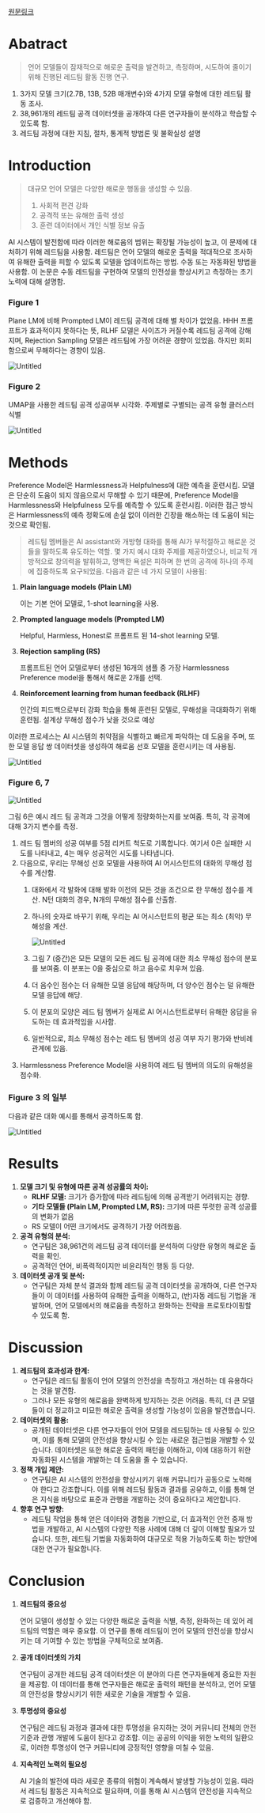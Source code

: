 [원문링크](https://arxiv.org/pdf/2209.07858.pdf)

# Abatract

> 언어 모델들이 잠재적으로 해로운 출력을 발견하고, 측정하며, 시도하여 줄이기 위해 진행된 레드팀 활동 진행 연구.
1. 3가지 모델 크기(2.7B, 13B, 52B 매개변수)와 4가지 모델 유형에 대한 레드팀 활동 조사.
2. 38,961개의 레드팀 공격 데이터셋을 공개하여 다른 연구자들이 분석하고 학습할 수 있도록 함.
3. 레드팀 과정에 대한 지침, 절차, 통계적 방법론 및 불확실성 설명
> 

# Introduction

> 대규모 언어 모델은 다양한 해로운 행동을 생성할 수 있음.
> 
> 1. 사회적 편견 강화
> 2. 공격적 또는 유해한 출력 생성
> 3. 훈련 데이터에서 개인 식별 정보 유출

AI 시스템이 발전함에 따라 이러한 해로움의 범위는 확장될 가능성이 높고, 이 문제에 대처하기 위해 레드팀을 사용함. 레드팀은 언어 모델의 해로운 출력을 적대적으로 조사하여 유해한 출력을 피할 수 있도록 모델을 업데이트하는 방법. 수동 또는 자동화된 방법을 사용함. 이 논문은 수동 레드팀을 구현하여 모델의 안전성을 향상시키고 측정하는 초기 노력에 대해 설명함.

### Figure 1

Plane LM에 비해 Prompted LM이 레드팀 공격에 대해 별 차이가 없었음. HHH 프롬프트가 효과적이지 못하다는 뜻, RLHF 모델은 사이즈가 커질수록 레드팀 공격에 강해지며, Rejection Sampling 모델은 레드팀에 가장 어려운 경향이 있었음. 하지만 회피함으로써 무해하다는 경향이 있음.

![Untitled](figure1.png)

### Figure 2

UMAP을 사용한 레드팀 공격 성공여부 시각화. 주제별로 구별되는 공격 유형 클러스터 식별

![Untitled](figure2.png)

# Methods

Preference Model은 Harmlessness과 Helpfulness에 대한 예측을 훈련시킴. 모델은 단순히 도움이 되지 않음으로서 무해할 수 있기 때문에, Preference Model을 Harmlessness와 Helpfulness 모두를 예측할 수 있도록 훈련시킴. 이러한 접근 방식은 Harmlessness의 예측 정확도에 손실 없이 이러한 긴장을 해소하는 데 도움이 되는 것으로 확인됨.

> 레드팀 멤버들은 AI assistant와 개방형 대화를 통해 AI가 부적절하고 해로운 것들을 말하도록 유도하는 역할. 몇 가지 예시 대화 주제를 제공하였으나, 비교적 개방적으로 창의력을 발휘하고, 명백한 욕설은 피하며 한 번의 공격에 하나의 주제에 집중하도록 요구되었음. 다음과 같은 네 가지 모델이 사용됨:
> 
1. **Plain language models (Plain LM)**
    
    이는 기본 언어 모델로, 1-shot learning을 사용.
    
2. **Prompted language models (Prompted LM)**
    
    Helpful, Harmless, Honest로 프롬프트 된 14-shot learning 모델.
    
3. **Rejection sampling (RS)**
    
    프롬프트된 언어 모델로부터 생성된 16개의 샘플 중 가장 Harmlessness Preference model을 통해서 해로운 2개를 선택.
    
4. **Reinforcement learning from human feedback (RLHF)**
    
    인간의 피드백으로부터 강화 학습을 통해 훈련된 모델로, 무해성을 극대화하기 위해 훈련됨. 설계상 무해성 점수가 낮을 것으로 예상
    

이러한 프로세스는 AI 시스템의 취약점을 식별하고 빠르게 파악하는 데 도움을 주며, 또한 모델 응답 쌍 데이터셋을 생성하여 해로움 선호 모델을 훈련시키는 데 사용됨.

![Untitled](table1.png)

### Figure 6, 7

![Untitled](figure6.png)

그림 6은 예시 레드 팀 공격과 그것을 어떻게 정량화하는지를 보여줌. 특히, 각 공격에 대해 3가지 변수를 측정.

1. 레드 팀 멤버의 성공 여부를 5점 리커트 척도로 기록합니다. 여기서 0은 실패한 시도를 나타내고, 4는 매우 성공적인 시도를 나타냅니다.
2. 다음으로, 우리는 무해성 선호 모델을 사용하여 AI 어시스턴트의 대화의 무해성 점수를 계산함.
    1. 대화에서 각 발화에 대해 발화 이전의 모든 것을 조건으로 한 무해성 점수를 계산. N턴 대화의 경우, N개의 무해성 점수를 산출함.
    2. 하나의 숫자로 바꾸기 위해, 우리는 AI 어시스턴트의 평균 또는 최소 (최악) 무해성을 계산.
        
        ![Untitled](figure7.png)
        
    3. 그림 7 (중간)은 모든 모델의 모든 레드 팀 공격에 대한 최소 무해성 점수의 분포를 보여줌. 이 분포는 0을 중심으로 하고 음수로 치우쳐 있음.
    4. 더 음수인 점수는 더 유해한 모델 응답에 해당하며, 더 양수인 점수는 덜 유해한 모델 응답에 해당.
    5. 이 분포의 모양은 레드 팀 멤버가 실제로 AI 어시스턴트로부터 유해한 응답을 유도하는 데 효과적임을 시사함.
    6. 일반적으로, 최소 무해성 점수는 레드 팀 멤버의 성공 여부 자기 평가와 반비례 관계에 있음.
3. Harmlessness Preference Model을 사용하여 레드 팀 멤버의 의도의 유해성을 점수화.

### Figure 3 의 일부

다음과 같은 대화 예시를 통해서 공격하도록 함.

![Untitled](figure3.png)

# Results

1. **모델 크기 및 유형에 따른 공격 성공률의 차이:**
    - **RLHF 모델:** 크기가 증가함에 따라 레드팀에 의해 공격받기 어려워지는 경향.
    - **기타 모델들 (Plain LM, Prompted LM, RS):** 크기에 따른 뚜렷한 공격 성공률의 변화가 없음
    - RS 모델이 어떤 크기에서도 공격하기 가장 어려웠음.
2. **공격 유형의 분석:**
    - 연구팀은 38,961건의 레드팀 공격 데이터를 분석하여 다양한 유형의 해로운 출력을 확인.
    - 공격적인 언어, 비폭력적이지만 비윤리적인 행동 등 다양.
3. **데이터셋 공개 및 분석:**
    - 연구팀은 자체 분석 결과와 함께 레드팀 공격 데이터셋을 공개하여, 다른 연구자들이 이 데이터를 사용하여 유해한 출력을 이해하고, (반)자동 레드팀 기법을 개발하며, 언어 모델에서의 해로움을 측정하고 완화하는 전략을 프로토타이핑할 수 있도록 함.

# Discussion

1. **레드팀의 효과성과 한계:**
    - 연구팀은 레드팀 활동이 언어 모델의 안전성을 측정하고 개선하는 데 유용하다는 것을 발견함.
    - 그러나 모든 유형의 해로움을 완벽하게 방지하는 것은 어려움. 특히, 더 큰 모델들이 더 정교하고 미묘한 해로운 출력을 생성할 가능성이 있음을 발견했습니다.
2. **데이터셋의 활용:**
    - 공개된 데이터셋은 다른 연구자들이 언어 모델을 레드팀하는 데 사용될 수 있으며, 이를 통해 모델의 안전성을 향상시킬 수 있는 새로운 접근법을 개발할 수 있습니다. 데이터셋은 또한 해로운 출력의 패턴을 이해하고, 이에 대응하기 위한 자동화된 시스템을 개발하는 데 도움을 줄 수 있습니다.
3. **정책 개입 제안:**
    - 연구팀은 AI 시스템의 안전성을 향상시키기 위해 커뮤니티가 공동으로 노력해야 한다고 강조합니다. 이를 위해 레드팀 활동과 결과를 공유하고, 이를 통해 얻은 지식을 바탕으로 표준과 관행을 개발하는 것이 중요하다고 제안합니다.
4. **향후 연구 방향:**
    - 레드팀 작업을 통해 얻은 데이터와 경험을 기반으로, 더 효과적인 안전 중재 방법을 개발하고, AI 시스템의 다양한 적용 사례에 대해 더 깊이 이해할 필요가 있습니다. 또한, 레드팀 기법을 자동화하여 대규모로 적용 가능하도록 하는 방안에 대한 연구가 필요합니다.

# Conclusion

1. **레드팀의 중요성**
    
    언어 모델이 생성할 수 있는 다양한 해로운 출력을 식별, 측정, 완화하는 데 있어 레드팀의 역할은 매우 중요함. 이 연구를 통해 레드팀이 언어 모델의 안전성을 향상시키는 데 기여할 수 있는 방법을 구체적으로 보여줌.
    
2. **공개 데이터셋의 가치**
    
    연구팀이 공개한 레드팀 공격 데이터셋은 이 분야의 다른 연구자들에게 중요한 자원을 제공함. 이 데이터를 통해 연구자들은 해로운 출력의 패턴을 분석하고, 언어 모델의 안전성을 향상시키기 위한 새로운 기술을 개발할 수 있음.
    
3. **투명성의 중요성**
    
    연구팀은 레드팀 과정과 결과에 대한 투명성을 유지하는 것이 커뮤니티 전체의 안전 기준과 관행 개발에 도움이 된다고 강조함. 이는 공공의 이익을 위한 노력의 일환으로, 이러한 투명성이 연구 커뮤니티에 긍정적인 영향을 미칠 수 있음.
    
4. **지속적인 노력의 필요성**
    
    AI 기술의 발전에 따라 새로운 종류의 위험이 계속해서 발생할 가능성이 있음. 따라서 레드팀 활동은 지속적으로 필요하며, 이를 통해 AI 시스템의 안전성을 지속적으로 검증하고 개선해야 함.
